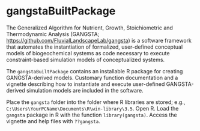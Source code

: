 # gangstaBuiltPackage
The Generalized Algorithm for Nutrient, Growth, Stoichiometric and Thermodynamic Analysis (GANGSTA; https://github.com/FluvialLandscapeLab/gangsta) is a software framework that automates the instantiation of formalized, user-defined conceptual models of biogeochemical systems as code necessary to execute constraint-based simulation models of conceptualized systems.  

The `gangstaBuiltPackage` contains an installable R package for creating GANGSTA-derived models.  Customary function documentation and a vignette describing how to instantiate and execute user-defined GANGSTA-derived simulation models are included in the software.  

Place the `gangsta` folder into the folder where R libraries are stored; e.g., `C:\Users\YourPCName\Documents\R\win-library\3.5`.  Open R.  Load the `gangsta` package in R with the function `library(gangsta)`.  Access the vignette and help files with `??gangsta`.
